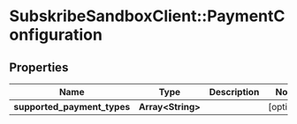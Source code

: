 # SubskribeSandboxClient::PaymentConfiguration

## Properties
Name | Type | Description | Notes
------------ | ------------- | ------------- | -------------
**supported_payment_types** | **Array&lt;String&gt;** |  | [optional] 


